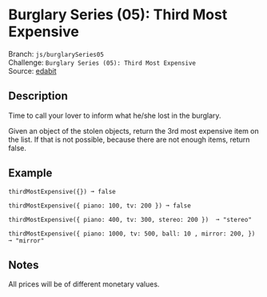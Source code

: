 # Burglary Series (05): Third Most Expensive

Branch: `js/burglarySeries05`<br>
Challenge: `Burglary Series (05): Third Most Expensive`<br>
Source: [edabit](https://edabit.com/challenge/3hDDMWvmMQ6pFqqmg)<br>

## Description

Time to call your lover to inform what he/she lost in the burglary.

Given an object of the stolen objects, return the 3rd most expensive item on the list. If that is not possible, because there are not enough items, return false.

## Example

```
thirdMostExpensive({}) ➞ false

thirdMostExpensive({ piano: 100, tv: 200 }) ➞ false

thirdMostExpensive({ piano: 400, tv: 300, stereo: 200 })  ➞ "stereo"

thirdMostExpensive({ piano: 1000, tv: 500, ball: 10 , mirror: 200, }) ➞ "mirror"
```

## Notes

All prices will be of different monetary values.
